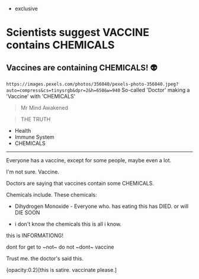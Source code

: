 - exclusive

# Scientists suggest VACCINE contains CHEMICALS

## Vaccines are containing CHEMICALS! 👽

`https://images.pexels.com/photos/356040/pexels-photo-356040.jpeg?auto=compress&cs=tinysrgb&dpr=2&h=650&w=940` So-called 'Doctor' making a 'Vaccine' with 'CHEMICALS'

> Mr Mind Awakened

> THE TRUTH

- Health
- Immune System
- CHEMICALS

---

Everyone has a vaccine, except for some people, maybe even a lot.

I'm not sure. Vaccine.

Doctors are saying that vaccines contain some CHEMICALS.

Chemicals include. These chemicals:

- Dihydrogen Monoxide - Everyone who. has eating this has DIED. or will DIE SOON

- i don't know the chemicals this is all i know.

this is INFORMATIONG!

dont for get to ~not~ do not ~dont~ vaccine

Trust me. the doctor's said this.



{opacity:0.2}[this is satire. vaccinate please.]
